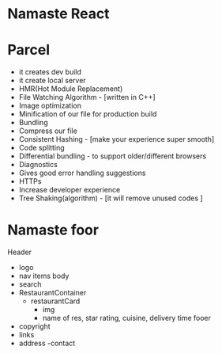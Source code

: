 # Namaste React

# Parcel

- it creates dev build
- it create local server
- HMR(Hot Module Replacement)
- File Watching Algorithm - [written in C++]
- Image optimization
- Minification of our file for production build
- Bundling
- Compress our file
- Consistent Hashing - [make your experience super smooth]
- Code splitting
- Differential bundling - to support older/different browsers
- Diagnostics
- Gives good error handling suggestions
- HTTPs
- Increase developer experience
- Tree Shaking(algorithm) - [it will remove unused codes ]


# Namaste foor

Header
 - logo
 - nav items
body
 - search
 - RestaurantContainer
   - restaurantCard
      - img
      - name of res, star rating, cuisine, delivery time 
fooer
 - copyright
 - links
 - address
 -contact

